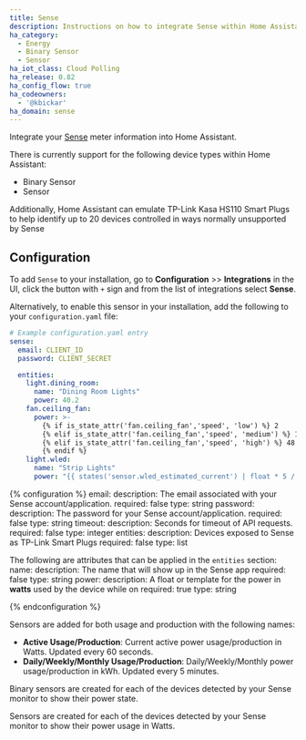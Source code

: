 ```yaml
---
title: Sense
description: Instructions on how to integrate Sense within Home Assistant.
ha_category:
  - Energy
  - Binary Sensor
  - Sensor
ha_iot_class: Cloud Polling
ha_release: 0.82
ha_config_flow: true
ha_codeowners:
  - '@kbickar'
ha_domain: sense
---
```


Integrate your [Sense](https://sense.com) meter information into Home Assistant.

There is currently support for the following device types within Home Assistant:

- Binary Sensor
- Sensor

Additionally, Home Assistant can emulate TP-Link Kasa HS110 Smart Plugs to help identify up to 20 devices controlled in ways normally unsupported by Sense

## Configuration

To add `Sense` to your installation, go to **Configuration** >> **Integrations** in the UI, click the button with `+` sign and from the list of integrations select **Sense**.

Alternatively, to enable this sensor in your installation, add the following to your `configuration.yaml` file:

```yaml
# Example configuration.yaml entry
sense:
  email: CLIENT_ID
  password: CLIENT_SECRET

  entities:
    light.dining_room:
      name: "Dining Room Lights"
      power: 40.2
    fan.ceiling_fan:
      power: >-
        {% if is_state_attr('fan.ceiling_fan','speed', 'low') %} 2
        {% elif is_state_attr('fan.ceiling_fan','speed', 'medium') %} 12
        {% elif is_state_attr('fan.ceiling_fan','speed', 'high') %} 48
        {% endif %}
    light.wled:
      name: "Strip Lights"
      power: "{{ states('sensor.wled_estimated_current') | float * 5 / 1000  }}"
```

{% configuration %}
email:
  description: The email associated with your Sense account/application.
  required: false
  type: string
password:
  description: The password for your Sense account/application.
  required: false
  type: string
timeout:
  description: Seconds for timeout of API requests.
  required: false
  type: integer
entities:
  description: Devices exposed to Sense as TP-Link Smart Plugs
  required: false
  type: list
  
The following are attributes that can be applied in the `entities` section:
name:
  description: The name that will show up in the Sense app
  required: false
  type: string
power:
  description: A float or template for the power in **watts** used by the device while on
  required: true
  type: string

{% endconfiguration %}

Sensors are added for both usage and production with the following names:

- **Active Usage/Production**: Current active power usage/production in Watts. Updated every 60 seconds.
- **Daily/Weekly/Monthly Usage/Production**: Daily/Weekly/Monthly power usage/production in kWh. Updated every 5 minutes.

Binary sensors are created for each of the devices detected by your Sense monitor to show their power state.

Sensors are created for each of the devices detected by your Sense monitor to show their power usage in Watts.
